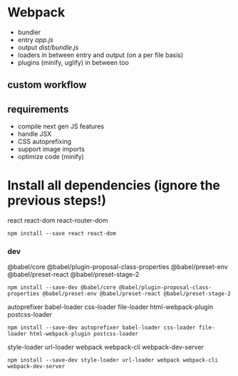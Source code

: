 # Webpack

- bundler
- entry _app.js_
- output _dist/bundle.js_
- loaders in between entry and output (on a per file basis)
- plugins (minify, uglify) in between too

## custom workflow

## requirements

- compile next gen JS features
- handle JSX
- CSS autoprefixing
- support image imports
- optimize code (minify)

# Install all dependencies (ignore the previous steps!)

react
react-dom
react-router-dom

`npm install --save react react-dom`

### dev

@babel/core
@babel/plugin-proposal-class-properties
@babel/preset-env
@babel/preset-react
@babel/preset-stage-2

`npm install --save-dev @babel/core @babel/plugin-proposal-class-properties @babel/preset-env @babel/preset-react @babel/preset-stage-2`

autoprefixer
babel-loader
css-loader
file-loader
html-webpack-plugin
postcss-loader

`npm install --save-dev autoprefixer babel-loader css-loader file-loader html-webpack-plugin postcss-loader`

style-loader
url-loader
webpack
webpack-cli
webpack-dev-server

`npm install --save-dev style-loader url-loader webpack webpack-cli webpack-dev-server`
